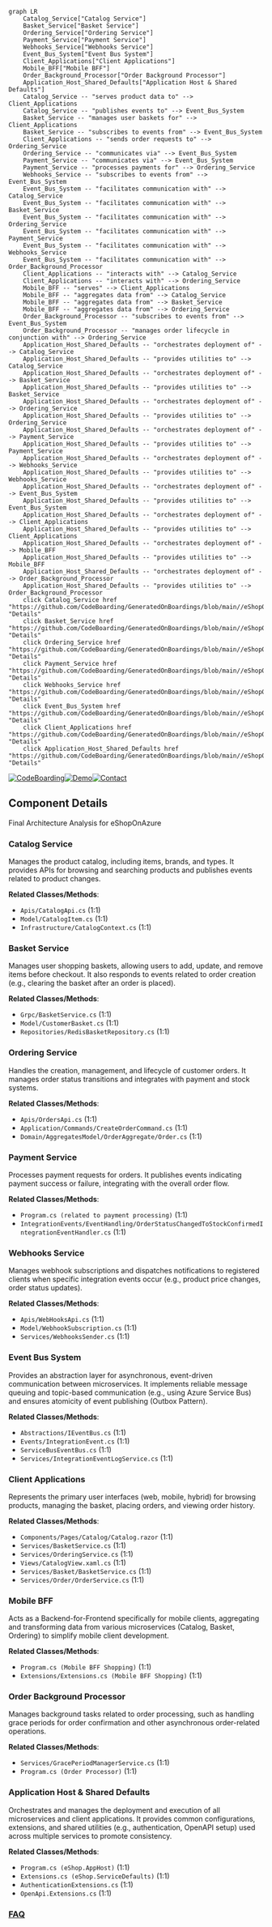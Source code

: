 ```mermaid
graph LR
    Catalog_Service["Catalog Service"]
    Basket_Service["Basket Service"]
    Ordering_Service["Ordering Service"]
    Payment_Service["Payment Service"]
    Webhooks_Service["Webhooks Service"]
    Event_Bus_System["Event Bus System"]
    Client_Applications["Client Applications"]
    Mobile_BFF["Mobile BFF"]
    Order_Background_Processor["Order Background Processor"]
    Application_Host_Shared_Defaults["Application Host & Shared Defaults"]
    Catalog_Service -- "serves product data to" --> Client_Applications
    Catalog_Service -- "publishes events to" --> Event_Bus_System
    Basket_Service -- "manages user baskets for" --> Client_Applications
    Basket_Service -- "subscribes to events from" --> Event_Bus_System
    Client_Applications -- "sends order requests to" --> Ordering_Service
    Ordering_Service -- "communicates via" --> Event_Bus_System
    Payment_Service -- "communicates via" --> Event_Bus_System
    Payment_Service -- "processes payments for" --> Ordering_Service
    Webhooks_Service -- "subscribes to events from" --> Event_Bus_System
    Event_Bus_System -- "facilitates communication with" --> Catalog_Service
    Event_Bus_System -- "facilitates communication with" --> Basket_Service
    Event_Bus_System -- "facilitates communication with" --> Ordering_Service
    Event_Bus_System -- "facilitates communication with" --> Payment_Service
    Event_Bus_System -- "facilitates communication with" --> Webhooks_Service
    Event_Bus_System -- "facilitates communication with" --> Order_Background_Processor
    Client_Applications -- "interacts with" --> Catalog_Service
    Client_Applications -- "interacts with" --> Ordering_Service
    Mobile_BFF -- "serves" --> Client_Applications
    Mobile_BFF -- "aggregates data from" --> Catalog_Service
    Mobile_BFF -- "aggregates data from" --> Basket_Service
    Mobile_BFF -- "aggregates data from" --> Ordering_Service
    Order_Background_Processor -- "subscribes to events from" --> Event_Bus_System
    Order_Background_Processor -- "manages order lifecycle in conjunction with" --> Ordering_Service
    Application_Host_Shared_Defaults -- "orchestrates deployment of" --> Catalog_Service
    Application_Host_Shared_Defaults -- "provides utilities to" --> Catalog_Service
    Application_Host_Shared_Defaults -- "orchestrates deployment of" --> Basket_Service
    Application_Host_Shared_Defaults -- "provides utilities to" --> Basket_Service
    Application_Host_Shared_Defaults -- "orchestrates deployment of" --> Ordering_Service
    Application_Host_Shared_Defaults -- "provides utilities to" --> Ordering_Service
    Application_Host_Shared_Defaults -- "orchestrates deployment of" --> Payment_Service
    Application_Host_Shared_Defaults -- "provides utilities to" --> Payment_Service
    Application_Host_Shared_Defaults -- "orchestrates deployment of" --> Webhooks_Service
    Application_Host_Shared_Defaults -- "provides utilities to" --> Webhooks_Service
    Application_Host_Shared_Defaults -- "orchestrates deployment of" --> Event_Bus_System
    Application_Host_Shared_Defaults -- "provides utilities to" --> Event_Bus_System
    Application_Host_Shared_Defaults -- "orchestrates deployment of" --> Client_Applications
    Application_Host_Shared_Defaults -- "provides utilities to" --> Client_Applications
    Application_Host_Shared_Defaults -- "orchestrates deployment of" --> Mobile_BFF
    Application_Host_Shared_Defaults -- "provides utilities to" --> Mobile_BFF
    Application_Host_Shared_Defaults -- "orchestrates deployment of" --> Order_Background_Processor
    Application_Host_Shared_Defaults -- "provides utilities to" --> Order_Background_Processor
    click Catalog_Service href "https://github.com/CodeBoarding/GeneratedOnBoardings/blob/main//eShopOnAzure/Catalog_Service.md" "Details"
    click Basket_Service href "https://github.com/CodeBoarding/GeneratedOnBoardings/blob/main//eShopOnAzure/Basket_Service.md" "Details"
    click Ordering_Service href "https://github.com/CodeBoarding/GeneratedOnBoardings/blob/main//eShopOnAzure/Ordering_Service.md" "Details"
    click Payment_Service href "https://github.com/CodeBoarding/GeneratedOnBoardings/blob/main//eShopOnAzure/Payment_Service.md" "Details"
    click Webhooks_Service href "https://github.com/CodeBoarding/GeneratedOnBoardings/blob/main//eShopOnAzure/Webhooks_Service.md" "Details"
    click Event_Bus_System href "https://github.com/CodeBoarding/GeneratedOnBoardings/blob/main//eShopOnAzure/Event_Bus_System.md" "Details"
    click Client_Applications href "https://github.com/CodeBoarding/GeneratedOnBoardings/blob/main//eShopOnAzure/Client_Applications.md" "Details"
    click Application_Host_Shared_Defaults href "https://github.com/CodeBoarding/GeneratedOnBoardings/blob/main//eShopOnAzure/Application_Host_Shared_Defaults.md" "Details"
```
[![CodeBoarding](https://img.shields.io/badge/Generated%20by-CodeBoarding-9cf?style=flat-square)](https://github.com/CodeBoarding/CodeBoarding)[![Demo](https://img.shields.io/badge/Try%20our-Demo-blue?style=flat-square)](https://www.codeboarding.org/demo)[![Contact](https://img.shields.io/badge/Contact%20us%20-%20contact@codeboarding.org-lightgrey?style=flat-square)](mailto:contact@codeboarding.org)

## Component Details

Final Architecture Analysis for eShopOnAzure

### Catalog Service
Manages the product catalog, including items, brands, and types. It provides APIs for browsing and searching products and publishes events related to product changes.


**Related Classes/Methods**:

- `Apis/CatalogApi.cs` (1:1)
- `Model/CatalogItem.cs` (1:1)
- `Infrastructure/CatalogContext.cs` (1:1)


### Basket Service
Manages user shopping baskets, allowing users to add, update, and remove items before checkout. It also responds to events related to order creation (e.g., clearing the basket after an order is placed).


**Related Classes/Methods**:

- `Grpc/BasketService.cs` (1:1)
- `Model/CustomerBasket.cs` (1:1)
- `Repositories/RedisBasketRepository.cs` (1:1)


### Ordering Service
Handles the creation, management, and lifecycle of customer orders. It manages order status transitions and integrates with payment and stock systems.


**Related Classes/Methods**:

- `Apis/OrdersApi.cs` (1:1)
- `Application/Commands/CreateOrderCommand.cs` (1:1)
- `Domain/AggregatesModel/OrderAggregate/Order.cs` (1:1)


### Payment Service
Processes payment requests for orders. It publishes events indicating payment success or failure, integrating with the overall order flow.


**Related Classes/Methods**:

- `Program.cs (related to payment processing)` (1:1)
- `IntegrationEvents/EventHandling/OrderStatusChangedToStockConfirmedIntegrationEventHandler.cs` (1:1)


### Webhooks Service
Manages webhook subscriptions and dispatches notifications to registered clients when specific integration events occur (e.g., product price changes, order status updates).


**Related Classes/Methods**:

- `Apis/WebHooksApi.cs` (1:1)
- `Model/WebhookSubscription.cs` (1:1)
- `Services/WebhooksSender.cs` (1:1)


### Event Bus System
Provides an abstraction layer for asynchronous, event-driven communication between microservices. It implements reliable message queuing and topic-based communication (e.g., using Azure Service Bus) and ensures atomicity of event publishing (Outbox Pattern).


**Related Classes/Methods**:

- `Abstractions/IEventBus.cs` (1:1)
- `Events/IntegrationEvent.cs` (1:1)
- `ServiceBusEventBus.cs` (1:1)
- `Services/IntegrationEventLogService.cs` (1:1)


### Client Applications
Represents the primary user interfaces (web, mobile, hybrid) for browsing products, managing the basket, placing orders, and viewing order history.


**Related Classes/Methods**:

- `Components/Pages/Catalog/Catalog.razor` (1:1)
- `Services/BasketService.cs` (1:1)
- `Services/OrderingService.cs` (1:1)
- `Views/CatalogView.xaml.cs` (1:1)
- `Services/Basket/BasketService.cs` (1:1)
- `Services/Order/OrderService.cs` (1:1)


### Mobile BFF
Acts as a Backend-for-Frontend specifically for mobile clients, aggregating and transforming data from various microservices (Catalog, Basket, Ordering) to simplify mobile client development.


**Related Classes/Methods**:

- `Program.cs (Mobile BFF Shopping)` (1:1)
- `Extensions/Extensions.cs (Mobile BFF Shopping)` (1:1)


### Order Background Processor
Manages background tasks related to order processing, such as handling grace periods for order confirmation and other asynchronous order-related operations.


**Related Classes/Methods**:

- `Services/GracePeriodManagerService.cs` (1:1)
- `Program.cs (Order Processor)` (1:1)


### Application Host & Shared Defaults
Orchestrates and manages the deployment and execution of all microservices and client applications. It provides common configurations, extensions, and shared utilities (e.g., authentication, OpenAPI setup) used across multiple services to promote consistency.


**Related Classes/Methods**:

- `Program.cs (eShop.AppHost)` (1:1)
- `Extensions.cs (eShop.ServiceDefaults)` (1:1)
- `AuthenticationExtensions.cs` (1:1)
- `OpenApi.Extensions.cs` (1:1)




### [FAQ](https://github.com/CodeBoarding/GeneratedOnBoardings/tree/main?tab=readme-ov-file#faq)
